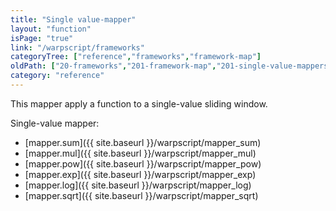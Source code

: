 ```yaml
---
title: "Single value-mapper"
layout: "function"
isPage: "true"
link: "/warpscript/frameworks"
categoryTree: ["reference","frameworks","framework-map"]
oldPath: ["20-frameworks","201-framework-map","201-single-value-mappers","000-single-value-mappers.html.md.eco"]
category: "reference"
---
```



This mapper apply a function to a single-value sliding window.
 

Single-value mapper:

* [mapper.sum]({{ site.baseurl }}/warpscript/mapper_sum)
* [mapper.mul]({{ site.baseurl }}/warpscript/mapper_mul)
* [mapper.pow]({{ site.baseurl }}/warpscript/mapper_pow)
* [mapper.exp]({{ site.baseurl }}/warpscript/mapper_exp)
* [mapper.log]({{ site.baseurl }}/warpscript/mapper_log)
* [mapper.sqrt]({{ site.baseurl }}/warpscript/mapper_sqrt) 